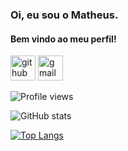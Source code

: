 ### Oi, eu sou o Matheus.
#### Bem vindo ao meu perfil!

[<img src='https://cdn.jsdelivr.net/npm/simple-icons@3.0.1/icons/github.svg' alt='github' height='40'>](https://github.com/matheus-nbx52)  [<img src='https://cdn.jsdelivr.net/npm/simple-icons@3.0.1/icons/gmail.svg' alt='gmail' height='40'>](mailto:matheusfssilva2001@gmail.com) 

![Profile views](https://gpvc.arturio.dev/matheus-nbx52) 


![GitHub stats](https://github-readme-stats.vercel.app/api?username=matheus-nbx52&show_icons=true)  

  

[![Top Langs](https://github-readme-stats.vercel.app/api/top-langs/?username=matheus-nbx52)](https://github.com/anuraghazra/github-readme-stats)
